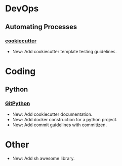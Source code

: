 # DevOps

## Automating Processes

### [cookiecutter](cookiecutter.md)

* New: Add cookiecutter template testing guidelines.

# Coding

## Python

### [GitPython](gitpython.md)

* New: Add cookiecutter documentation.
* New: Add docker construction for a python project.
* New: Add commit guidelines with commitizen.

# Other

* New: Add sh awesome library.
